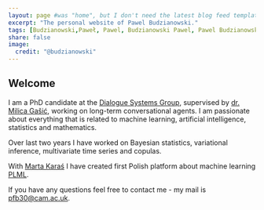 ```yaml
---
layout: page #was "home", but I don't need the latest blog feed template on the homepage
excerpt: "The personal website of Pawel Budzianowski."
tags: [Budzianowski,Paweł, Pawel, Budzianowski Pawel, Pawel Budzianowski, pawelbudzianowski, pawel budzianowski, home page]
share: false
image:
  credit: "@budzianowski"
---
```


## Welcome

I am a PhD candidate at the [Dialogue Systems Group](http://mi.eng.cam.ac.uk/research/dialogue/), supervised by [dr. Milica Gašić](https://mi.eng.cam.ac.uk/~mg436), working on long-term conversational agents. I am passionate about everything that is related to machine learning, artificial intelligence, statistics and mathematics. 

Over last two years I have worked on Bayesian statistics, variational inference, multivariate time series and copulas.

With [Marta Karaś](https://statsox.github.io/) I have created first Polish platform about machine learning [PLML](https://plml17.github.io).

If you have any questions feel free to contact me - my mail is pfb30@cam.ac.uk.
